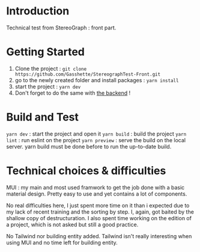 # Introduction 
Technical test from StereoGraph : front part.

# Getting Started
1.	Clone the project : `git clone https://github.com/Gasshette/StereographTest-Front.git`
2.	go to the newly created folder and install packages : `yarn install`
3.	start the project : `yarn dev`
4.	Don't forget to do the same with [the backend](https://github.com/Gasshette/StereographTest-Back) ! 

# Build and Test
`yarn dev` : start the project and open it
`yarn build` : build the project
`yarn lint` : run eslint on the project
`yarn preview` : serve the build on the local server. yarn build must be done before to run the up-to-date build.

# Technical choices & difficulties
MUI : my main and most used framwork to get the job done with a basic material design. Pretty easy to use and yet contains a lot of components.

No real difficulties here, I just spent more time on it than i expected due to my lack of recent training and the sorting by step. I, again, got baited by the shallow copy of destructuration.
I also spent time working on the edition of a project, which is not asked but still a good practice.

No Tailwind nor building entity added. Tailwind isn't really interesting when using MUI and no time left for building entity.